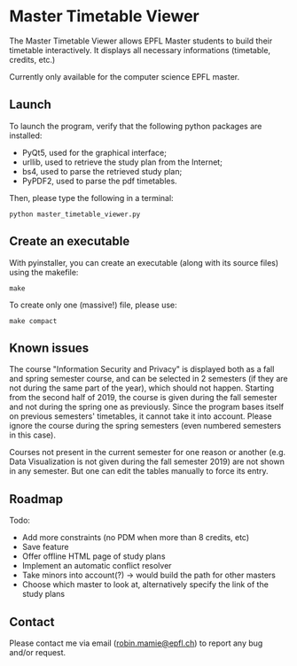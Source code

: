 # Master Timetable Viewer

The Master Timetable Viewer allows EPFL Master students to build their timetable interactively.
It displays all necessary informations (timetable, credits, etc.)

Currently only available for the computer science EPFL master.

## Launch

To launch the program, verify that the following python packages are installed:

* PyQt5, used for the graphical interface;
* urllib, used to retrieve the study plan from the Internet;
* bs4, used to parse the retrieved study plan;
* PyPDF2, used to parse the pdf timetables.

Then, please type the following in a terminal:

    python master_timetable_viewer.py

## Create an executable

With pyinstaller, you can create an executable (along with its source files) using the makefile:

    make

To create only one (massive!) file, please use:

    make compact

## Known issues

The course "Information Security and Privacy" is displayed both as a fall and spring semester course, and can be selected in 2 semesters (if they are not during the same part of the year), which should not happen.
Starting from the second half of 2019, the course is given during the fall semester and not during the spring one as previously.
Since the program bases itself on previous semesters' timetables, it cannot take it into account.
Please ignore the course during the spring semesters (even numbered semesters in this case).

Courses not present in the current semester for one reason or another (e.g. Data Visualization is not given during the fall semester 2019) are not shown in any semester.
But one can edit the tables manually to force its entry.

## Roadmap

Todo:

* Add more constraints (no PDM when more than 8 credits, etc)
* Save feature
* Offer offline HTML page of study plans
* Implement an automatic conflict resolver
* Take minors into account(?) -> would build the path for other masters
* Choose which master to look at, alternatively specify the link of the study plans

## Contact

Please contact me via email (<robin.mamie@epfl.ch>) to report any bug and/or request.
